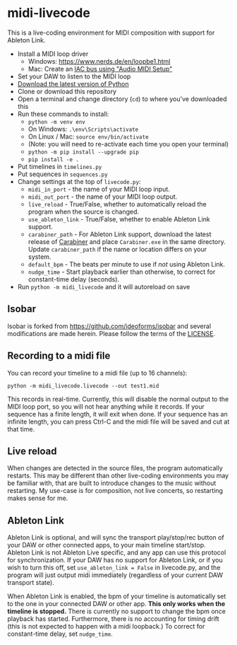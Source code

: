 # midi-livecode

This is a live-coding environment for MIDI composition with support for Ableton Link.

 * Install a MIDI loop driver 
   * Windows: https://www.nerds.de/en/loopbe1.html 
   * Mac: Create an [IAC bus using "Audio MIDI
     Setup"](https://help.ableton.com/hc/en-us/articles/209774225-How-to-setup-a-virtual-MIDI-bus)
 * Set your DAW to listen to the MIDI loop
 * [Download the latest version of Python](https://www.python.org/downloads/)
 * Clone or download this repository
 * Open a terminal and change directory (`cd`) to where you've downloaded this
 * Run these commands to install:
     * `python -m venv env`
     * On Windows: `.\env\Scripts\activate`
     * On Linux / Mac: `source env/bin/activate`
     * (Note: you will need to re-activate each time you open your terminal)
     * `python -m pip install --upgrade pip`
     * `pip install -e .`
 * Put timelines in `timelines.py`
 * Put sequences in `sequences.py`
 * Change settings at the top of `livecode.py`:
   * `midi_in_port` - the name of your MIDI loop input.
   * `midi_out_port` - the name of your MIDI loop output.
   * `live_reload` - True/False, whether to automatically reload the program when the source is changed.
   * `use_ableton_link` - True/False, whether to enable Ableton Link support.
   * `carabiner_path` - For Ableton Link support, download the latest release of
     [Carabiner](https://github.com/Deep-Symmetry/carabiner/releases) and place
     `Carabiner.exe` in the same directory. Update `carabiner_path` if the name
     or location differs on your system.
   * `default_bpm` - The beats per minute to use if *not* using Ableton Link.
   * `nudge_time` - Start playback earlier than otherwise, to correct for
     constant-time delay (seconds).
 * Run `python -m midi_livecode` and it will autoreload on save

## Isobar

Isobar is forked from https://github.com/ideoforms/isobar and several
modifications are made herein. Please follow the terms of the [LICENSE](LICENSE.txt).

## Recording to a midi file

You can record your timeline to a midi file (up to 16 channels):

```
python -m midi_livecode.livecode --out test1.mid
```

This records in real-time. Currently, this will disable the normal output to the
MIDI loop port, so you will not hear anything while it records. If your sequence
has a finite length, it will exit when done. If your sequence has an infinite
length, you can press Ctrl-C and the midi file will be saved and cut at that
time.

## Live reload

When changes are detected in the source files, the program automatically
restarts. This may be different than other live-coding environments you may be
familiar with, that are built to introduce changes to the music without
restarting. My use-case is for composition, not live concerts, so restarting
makes sense for me.

## Ableton Link

Ableton Link is optional, and will sync the transport play/stop/rec button of
your DAW or other connected apps, to your main timeline start/stop. Ableton Link
is not Ableton Live specific, and any app can use this protocol for
synchronization. If your DAW has no support for Ableton Link, or if you wish to
turn this off, set `use_ableton_link = False` in livecode.py, and the program
will just output midi immediately (regardless of your current DAW transport
state).

When Ableton Link is enabled, the bpm of your timeline is automatically set to
the one in your connected DAW or other app. **This only works when the timeline
is stopped.** There is currently no support to change the bpm once playback has
started. Furthermore, there is no accounting for timing drift (this is not
expected to happen with a midi loopback.) To correct for constant-time delay,
set `nudge_time`.
